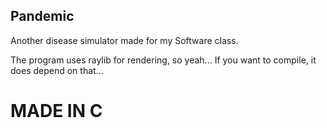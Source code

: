 ## Pandemic
Another disease simulator made for my Software class. 

The program uses raylib for rendering, so yeah... If you want to compile, it does depend on that...

# MADE IN C
